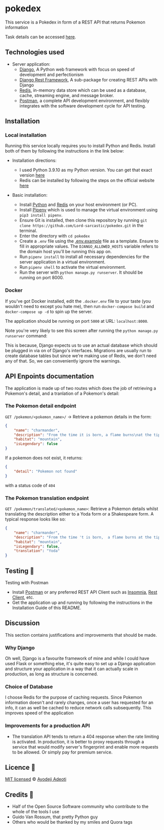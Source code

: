 # pokedex
This service is a Pokedex in form of a REST API that returns Pokemon information

Task details can be accessed [here](https://docs.google.com/document/d/13EtWfHtIXEvMf-0HmbhsgX83EUlTUEdqPPIv4InbuuI/edit).

## Technologies used
- Server application:
    - [Django](https://www.djangoproject.com/), A Python web framework with focus on speed of development and perfectionism
    - [Django Rest Framework](https://www.django-rest-framework.org/), A sub-package for creating REST APIs with Django
    - [Redis](https://redis.io/), in-memory data store which can be used as a database, cache, streaming engine, and message broker.
    - [Postman](https://www.getpostman.com/), a complete API development environment, and flexibly integrates with the software development cycle for API testing.

## Installation
### Local installation
Running this service locally requires you to install Python and Redis. Install both of them by following the instructions in the link below:
 - Installation directions:
    - I used Python 3.9.10 as my Python version. You can get that exact version [here](https://www.python.org/downloads/release/python-3910/)
    - Redis can be installed by following the steps on the official website [here](https://redis.io/docs/getting-started/#install-redis)

- Basic installation:
    - Install [Python](https://www.python.org/) and [Redis](https://redis.io/) on your host environment (or PC).
    - Install [Pipenv](https://pipenv.pypa.io/en/latest/)  which is used to manage the virtual environment using `pip3 install pipenv`.
    - Ensure Git is installed, then clone this repository by running `git clone https://github.com/Lord-sarcastic/pokedex.git` in the terminal.
    - Enter the directory with `cd pokedex`
    - Create a `.env` file using the [.env.example](/.env.example) file as a template. Ensure to fill in appropriate values. The `DJANGO_ALLOWED_HOSTS` variable refers to the domain host you'll be running this app on.
    - Run `pipenv install` to install all necessary dependencies for the server application in a virtual environment.
    - Run `pipenv shell` to activate the virtual environment.
    - Run the server with `python manage.py runserver`. It should be running on port 8000.

### Docker
If you've got Docker installed, edit the `.docker.env` file to your taste (you wouldn't need to except you hate me), then run `docker-compose build` and `docker-compose up -d` to spin up the server.

The application should be running on port `5000` at URL: `localhost:8000`.

Note you're very likely to see this screen after running the `python manage.py runserver` command:

This is because, Django expects us to use an actual database which should be plugged in via on of Django's interfaces. Migrations are usually run to create database tables but since we're making use of Redis, we don't need any of that. So, we can conveniently ignore the warnings.

## API Enpoints documentation
The application is made up of two routes which does the job of retrieving a Pokemon's detail, and a tranlation of a Pokemon's detail:

### The Pokemon detail endpoint
 `GET /pokemon/<pokemon_name>/` -> Retrieve a pokemon details in the form:
```json
{
    "name": "charmander",
    "description": "From the time it is born, a flame burns\nat the tip of its tail. Its life would end\nif the flame were to go out.",
    "habitat": "mountain",
    "isLegendary": false
}
```
If a pokemon does not exist, it returns:
```json
{
    "detail": "Pokemon not found"
}
```
with a status code of `404`
### The Pokemon translation endpoint
`GET /pokemon/translated/<pokemon_name>`:  Retrieve a Pokemon details whilst translating the description either to a Yoda form or a Shakespeare form. A typical response looks like so:
```json
{
    "name": "charmander",
    "description": "From the time 't is born,  a flame burns at the tip of its tail. Its life would end if 't be true the flame wast to wend out.",
    "habitat": "mountain",
    "isLegendary": false,
    "translation": "Yoda"
}
```

## Testing 🚨
Testing with Postman
- Install [Postman](https://www.getpostman.com/) or any preferred REST API Client such as [Insomnia](https://insomnia.rest/), [Rest Client](https://marketplace.visualstudio.com/items?itemName=humao.rest-client), etc.
- Get the application up and running by following the instructions in the Installation Guide of this README.

## Discussion
This section contains justifications and improvements that should be made.

### Why Django
Oh well, Django is a favourite framework of mine and while I could have used Flask or something else, it's quite easy to set up a Django application and structure your application in a way that it can actually scale in production, as long as structure is concerned.

### Choice of Database
I choose Redis for the purpose of caching requests. Since Pokemon information doesn't and rarely changes, once a user has requested for an info, it can as well be cached to reduce network calls subsequently. This improves speed of the application

### Improvements for a production API
- The translation API tends to return a 404 response when the rate limiting is activated. In production, it is better to proxy requests through a service that would modify server's fingerprint and enable more requests to be allowed. Or simply pay for premium service.

## Licence 🔐
[MIT licensed](/LICENSE) © [Ayodeji Adeoti](https://github.com/Lord-sarcatic)

## Credits 🙏
- Half of the Open Source Software community who contribute to the whole of the tools I use
- Guido Van Rossum, that pretty Python guy
- Others who would be thanked by my smiles and Quora tags
